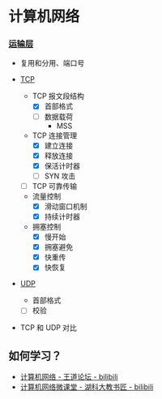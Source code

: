 # 计算机网络



### [运输层](./docs/运输层/README.md)

- 复用和分用、端口号

- [TCP](./docs/运输层/TCP.md)
    - TCP 报文段结构
        - [x] 首部格式
        - [ ] 数据载荷
            - MSS
    - TCP 连接管理
        - [x] 建立连接
        - [x] 释放连接
        - [x] 保活计时器
        - [ ] SYN 攻击
    - [ ] TCP 可靠传输
    - 流量控制
        - [x] 滑动窗口机制
        - [x] 持续计时器
    - 拥塞控制
        - [x] 慢开始
        - [x] 拥塞避免
        - [x] 快重传
        - [x] 快恢复

- [UDP](./docs/运输层/TCP.md)
    - 首部格式
    - [ ] 校验

- TCP 和 UDP 对比






## 如何学习？

- [计算机网络 - 王道论坛 - bilibili](https://www.bilibili.com/video/BV19E411D78Q)
- [计算机网络微课堂 - 湖科大教书匠 - bilibili](https://www.bilibili.com/video/BV1c4411d7jb)